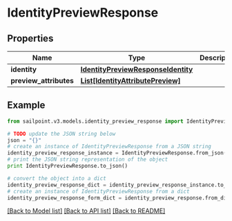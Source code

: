 # IdentityPreviewResponse


## Properties

Name | Type | Description | Notes
------------ | ------------- | ------------- | -------------
**identity** | [**IdentityPreviewResponseIdentity**](IdentityPreviewResponseIdentity.md) |  | [optional] 
**preview_attributes** | [**List[IdentityAttributePreview]**](IdentityAttributePreview.md) |  | [optional] 

## Example

```python
from sailpoint.v3.models.identity_preview_response import IdentityPreviewResponse

# TODO update the JSON string below
json = "{}"
# create an instance of IdentityPreviewResponse from a JSON string
identity_preview_response_instance = IdentityPreviewResponse.from_json(json)
# print the JSON string representation of the object
print IdentityPreviewResponse.to_json()

# convert the object into a dict
identity_preview_response_dict = identity_preview_response_instance.to_dict()
# create an instance of IdentityPreviewResponse from a dict
identity_preview_response_form_dict = identity_preview_response.from_dict(identity_preview_response_dict)
```
[[Back to Model list]](../README.md#documentation-for-models) [[Back to API list]](../README.md#documentation-for-api-endpoints) [[Back to README]](../README.md)


